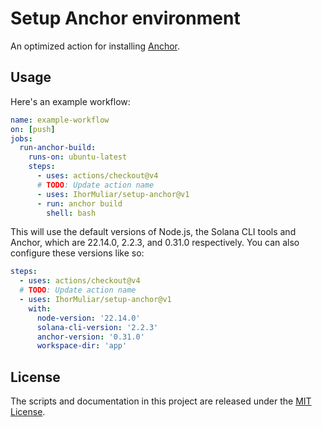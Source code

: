 # Setup Anchor environment

An optimized action for installing [Anchor](https://www.anchor-lang.com/).

## Usage

Here's an example workflow:

```yaml
name: example-workflow
on: [push]
jobs:
  run-anchor-build:
    runs-on: ubuntu-latest
    steps:
      - uses: actions/checkout@v4
      # TODO: Update action name
      - uses: IhorMuliar/setup-anchor@v1
      - run: anchor build
        shell: bash
```

This will use the default versions of Node.js, the Solana CLI tools and Anchor, which are 22.14.0, 2.2.3, and 0.31.0 respectively. You can also configure these versions like so:

```yaml
steps:
  - uses: actions/checkout@v4
  # TODO: Update action name
  - uses: IhorMuliar/setup-anchor@v1
    with:
      node-version: '22.14.0'
      solana-cli-version: '2.2.3'
      anchor-version: '0.31.0'
      workspace-dir: 'app'
```

## License

The scripts and documentation in this project are released under the [MIT License](LICENSE).
